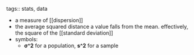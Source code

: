 tags:: stats, data

- a measure of [[dispersion]]
- the average squared distance a value falls from the mean. effectively, the square of the [[standard deviation]]
- symbols:
	- **σ^2** for a population, **s^2** for a sample